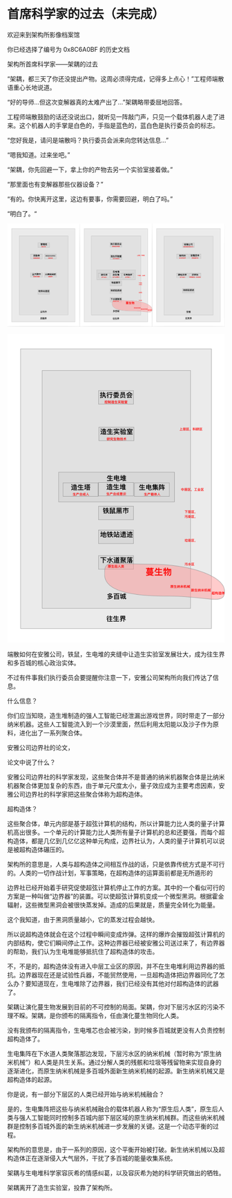 # 首席科学家的过去（未完成）

欢迎来到架构所影像档案馆

你已经选择了编号为 0x8C6A0BF 的历史文档

架构所首席科学家——架耦的过去

“架耦，都三天了你还没提出产物。这周必须得完成，记得多上点心！”工程师端散语重心长地说道。

“好的导师...但这次变解器真的太难产出了...”架耦略带委屈地回答。

工程师端散鼓励的话还没说出口，就听见一阵敲门声，只见一个载体机器人走了进来。这个机器人的手掌是白色的，手指是蓝色的，蓝白色是执行委员会的标志。

“您好我是，请问是端散吗？执行委员会派来向您转达信息...”

“嗯我知道。过来坐吧。”

“架耦，你先回避一下，拿上你的产物去另一个实验室接着做。”

“那里面也有变解器那些仪器设备？”

“有的。你快离开这里，这边有要事，你需要回避，明白了吗。”

“明白了。“

![](../.gitbook/assets/ping-mu-kuai-zhao-20200916-xia-wu-6.22.41.png)

![](../.gitbook/assets/a4-2.png)



端散如何在安雅公司，铁鼠，生电堆的夹缝中让造生实验室发展壮大，成为往生界和多百城的核心政治实体。

不过有件事我们执行委员会要提醒你注意一下，安雅公司架构所向我们传达了信息。

什么信息？

你们应当知晓，造生堆制造的强人工智能已经泄漏出游戏世界，同时带走了一部分纳米机器。这些人工智能流入到一个沙漠里面，然后利用太阳能以及沙子作为原料，进化出了一系列聚合体。

安雅公司边界社的论文，

论文中说了什么？

安雅公司边界社的科学家发现，这些聚合体并不是普通的纳米机器聚合体是比纳米机器聚合体更加复杂的东西，由于单元尺度太小，量子效应成为主要考虑因素，安雅公司边界社的科学家把这些聚合体称为超构造体。

超构造体？

这些聚合体，单元内部是基于超弦计算机的结构，所以计算能力比人类的量子计算机高出很多。一个单元的计算能力比人类所有量子计算机的总和还要强，而每个超构造体，都是几亿到几亿亿这种单元构成，边界社认为，人类的量子计算机可以说是被超构造体碾压的。

架构所的意思是，人类与超构造体之间相互作战的话，只是依靠传统方式是不可行的。人类的一切作战计划，军事策略，在超构造体的运算面前都是无所遁形的

边界社已经开始着手研究促使超弦计算机停止工作的方案。其中的一个看似可行的方案是一种叫做“边界器”的装置。可以使超弦计算机变成一个微型黑洞。根据霍金辐射，这些微型黑洞会被很快蒸发掉。造成的后果就是，质量完全转化为能量。

这个我知道，由于黑洞质量越小，它的蒸发过程会越快。

所以说超构造体就会在这个过程中瞬间变成炸弹。这样的爆炸会摧毁超弦计算机的内部结构，使它们瞬间停止工作。这种边界器已经被安雅公司送过来了，有边界器的帮助，我们认为生电堆能够抵抗住了超构造体的攻击。

不，不是的，超构造体没有进入中层工业区的原因，并不在生电堆利用边界器的抵抗。边界器现在还是试验性兵器，不能贸然使用，一旦超构造体把边界器同化了怎么办？要知道现在，生电堆除了边界器，我们已经没有其他对付超构造体的武器了。

架耦让演化蔓生物发展到目前的不可控制的局面。架耦，你对下层污水区的污染不理不睬。架耦，是你颁布的隔离指令，任由演化蔓生物同化人类。

没有我颁布的隔离指令，生电堆芯也会被污染，到时候多百城就更没有人负责控制超构造体了。

生电集阵在下水道人类聚落那边发现，下层污水区的纳米机械（暂时称为“原生纳米机械”）和人类是共生关系。通过分解人类的残骸和垃圾等残留物来实现自身的逐渐进化，而原生纳米机械是多百城外面新生纳米机械的起源。新生纳米机械又是超构造体的起源。

你是说，有一部分下层区的人类已经开始与纳米机械融合？

是的，生电集阵把这些与纳米机械融合的载体机器人称为“原生后人类”，原生后人类与强人工智能同时控制多百城内部下层区域的原生纳米机械群。而这些纳米机械群是控制多百城外面的新生纳米机械进一步发展的关键。这是一个动态平衡的过程。

架构所的意思是，由于一系列的原因，这个平衡开始被打破。新生纳米机械以及超构造体正在逐渐侵入大气层外，干扰了多百城的能量收集系统。



架耦与生电堆科学家容灰希的情感纠葛，以及容灰希为她的科学研究做出的牺牲。



架耦离开了造生实验室，投靠了架构所。



